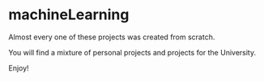 # machineLearning

Almost every one of these projects was created from scratch. 

You will find a mixture of personal projects and projects for the University.

Enjoy!

